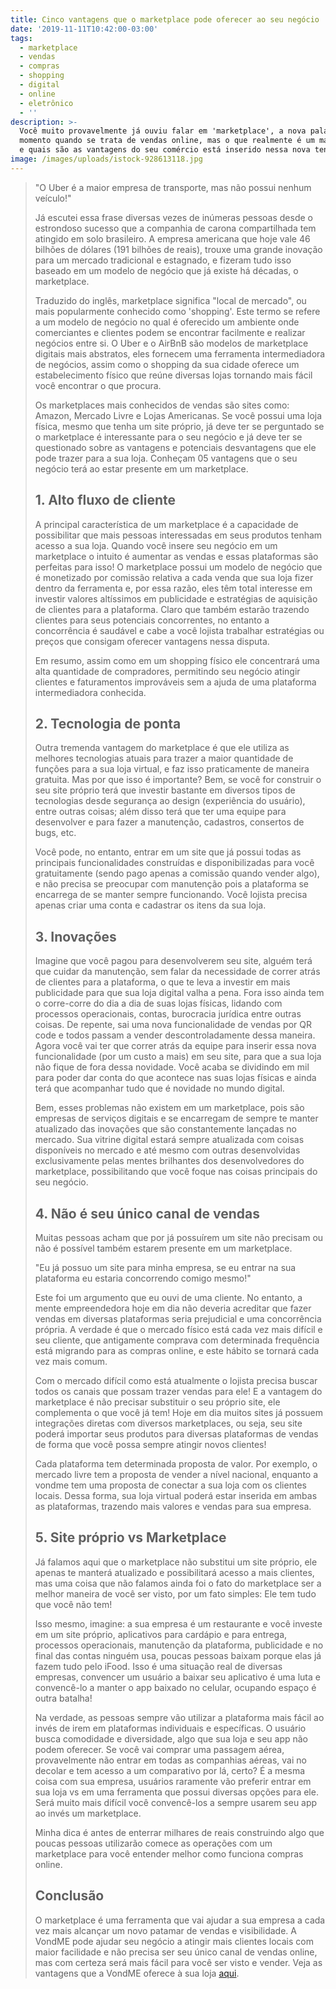 ```yaml
---
title: Cinco vantagens que o marketplace pode oferecer ao seu negócio
date: '2019-11-11T10:42:00-03:00'
tags:
  - marketplace
  - vendas
  - compras
  - shopping
  - digital
  - online
  - eletrônico
  - ''
description: >-
  Você muito provavelmente já ouviu falar em 'marketplace', a nova palavra do
  momento quando se trata de vendas online, mas o que realmente é um marketplace
  e quais são as vantagens do seu comércio está inserido nessa nova tendência? 
image: /images/uploads/istock-928613118.jpg
---
```

> "O Uber é a maior empresa de transporte, mas não possui nenhum veículo!"
>
> Já escutei essa frase diversas vezes de inúmeras pessoas desde o estrondoso sucesso que a companhia de carona compartilhada tem atingido em solo brasileiro. A empresa americana que hoje vale 46 bilhões de dólares (191 bilhões de reais), trouxe uma grande inovação para um mercado tradicional e estagnado, e fizeram tudo isso baseado em um modelo de negócio que já existe há décadas, o marketplace.
>
> Traduzido do inglês, marketplace significa "local de mercado", ou mais popularmente conhecido como 'shopping'. Este termo se refere a um modelo de negócio no qual é oferecido um ambiente onde comerciantes e clientes podem se encontrar facilmente e realizar negócios entre si. O Uber e o AirBnB são modelos de marketplace digitais mais abstratos, eles fornecem uma ferramenta intermediadora de negócios, assim como o shopping da sua cidade oferece um estabelecimento físico que reúne diversas lojas tornando mais fácil você encontrar o que procura.
>
> Os marketplaces mais conhecidos de vendas são sites como: Amazon, Mercado Livre e Lojas Americanas. Se você possui uma loja física, mesmo que tenha um site próprio, já deve ter se perguntado se o marketplace é interessante para o seu negócio e já deve ter se questionado sobre as vantagens e potenciais desvantagens que ele pode trazer para a sua loja. Conheçam 05 vantagens que o seu negócio terá ao estar presente em um marketplace.
>
> ## 1. Alto fluxo de cliente
>
> A principal característica de um marketplace é a capacidade de possibilitar que mais pessoas interessadas em seus produtos tenham acesso a sua loja. Quando você insere seu negócio em um marketplace o intuito é aumentar as vendas e essas plataformas são perfeitas para isso! O marketplace possui um modelo de negócio que é monetizado por comissão relativa a cada venda que sua loja fizer dentro da ferramenta e, por essa razão, eles têm total interesse em investir valores altíssimos em publicidade e estratégias de aquisição de clientes para a plataforma. Claro que também estarão trazendo clientes para seus potenciais concorrentes, no entanto a concorrência é saudável e cabe a você lojista trabalhar estratégias ou preços que consigam oferecer vantagens nessa disputa.
>
> Em resumo, assim como em um shopping físico ele concentrará uma alta quantidade de compradores, permitindo seu negócio atingir clientes e faturamentos improváveis sem a ajuda de uma plataforma intermediadora conhecida.
>
> ## 2. Tecnologia de ponta
>
> Outra tremenda vantagem do marketplace é que ele utiliza as melhores tecnologias atuais para trazer a maior quantidade de funções para a sua loja virtual, e faz isso praticamente de maneira gratuita. Mas por que isso é importante? Bem, se você for construir o seu site próprio terá que investir bastante em diversos tipos de tecnologias desde segurança ao design (experiência do usuário), entre outras coisas; além disso terá que ter uma equipe para desenvolver e para fazer a manutenção, cadastros, consertos de bugs, etc.
>
> Você pode, no entanto, entrar em um site que já possui todas as principais funcionalidades construídas e disponibilizadas para você gratuitamente (sendo pago apenas a comissão quando vender algo), e não precisa se preocupar com manutenção pois a plataforma se encarrega de se manter sempre funcionando. Você lojista precisa apenas criar uma conta e cadastrar os itens da sua loja.
>
> ## 3. Inovações
>
> Imagine que você pagou para desenvolverem seu site, alguém terá que cuidar da manutenção, sem falar da necessidade de correr atrás de clientes para a plataforma, o que te leva a investir em mais publicidade para que sua loja digital valha a pena. Fora isso ainda tem o corre-corre do dia a dia de suas lojas físicas, lidando com processos operacionais, contas, burocracia jurídica entre outras coisas. De repente, sai uma nova funcionalidade de vendas por QR code e todos passam a vender descontroladamente dessa maneira. Agora você vai ter que correr atrás da equipe para inserir essa nova funcionalidade (por um custo a mais) em seu site, para que a sua loja não fique de fora dessa novidade. Você acaba se dividindo em mil para poder dar conta do que acontece nas suas lojas físicas e ainda terá que acompanhar tudo que é novidade no mundo digital.
>
> Bem, esses problemas não existem em um marketplace, pois são empresas de serviços digitais e se encarregam de sempre te manter atualizado das inovações que são constantemente lançadas no mercado. Sua vitrine digital estará sempre atualizada com coisas disponíveis no mercado e até mesmo com outras desenvolvidas exclusivamente pelas mentes brilhantes dos desenvolvedores do marketplace, possibilitando que você foque nas coisas principais do seu negócio.
>
> ## 4. Não é seu único canal de vendas
>
> Muitas pessoas acham que por já possuírem um site não precisam ou não é possível também estarem presente em um marketplace.
>
> "Eu já possuo um site para minha empresa, se eu entrar na sua plataforma eu estaria concorrendo comigo mesmo!"
>
> Este foi um argumento que eu ouvi de uma cliente. No entanto, a mente empreendedora hoje em dia não deveria acreditar que fazer vendas em diversas plataformas seria prejudicial e uma concorrência própria. A verdade é que o mercado físico está cada vez mais difícil e seu cliente, que antigamente comprava com determinada frequência está migrando para as compras online, e este hábito se tornará cada vez mais comum.
>
> Com o mercado difícil como está atualmente o lojista precisa buscar todos os canais que possam trazer vendas para ele! E a vantagem do marketplace é não precisar substituir o seu próprio site, ele complementa o que você já tem! Hoje em dia muitos sites já possuem integrações diretas com diversos marketplaces, ou seja, seu site poderá importar seus produtos para diversas plataformas de vendas de forma que você possa sempre atingir novos clientes!
>
> Cada plataforma tem determinada proposta de valor. Por exemplo, o mercado livre tem a proposta de vender a nível nacional, enquanto a vondme tem uma proposta de conectar a sua loja com os clientes locais. Dessa forma, sua loja virtual poderá estar inserida em ambas as plataformas, trazendo mais valores e vendas para sua empresa.
>
> ## 5. Site próprio vs Marketplace
>
> Já falamos aqui que o marketplace não substitui um site próprio, ele apenas te manterá atualizado e possibilitará acesso a mais clientes, mas uma coisa que não falamos ainda foi o fato do marketplace ser a melhor maneira de você ser visto, por um fato simples: Ele tem tudo que você não tem!
>
> Isso mesmo, imagine: a sua empresa é um restaurante e você investe em um site próprio, aplicativos para cardápio e para entrega, processos operacionais, manutenção da plataforma, publicidade e no final das contas ninguém usa, poucas pessoas baixam porque elas já fazem tudo pelo iFood. Isso é uma situação real de diversas empresas, convencer um usuário a baixar seu aplicativo é uma luta e convencê-lo a manter o app baixado no celular, ocupando espaço é outra batalha!
>
> Na verdade, as pessoas sempre vão utilizar a plataforma mais fácil ao invés de irem em plataformas individuais e específicas. O usuário busca comodidade e diversidade, algo que sua loja e seu app não podem oferecer. Se você vai comprar uma passagem aérea, provavelmente não entrar em todas as companhias aéreas, vai no decolar e tem acesso a um comparativo por lá, certo? É a mesma coisa com sua empresa, usuários raramente vão preferir entrar em sua loja vs em uma ferramenta que possui diversas opções para ele. Será muito mais difícil você convencê-los a sempre usarem seu app ao invés um marketplace.
>
> Minha dica é antes de enterrar milhares de reais construindo algo que poucas pessoas utilizarão comece as operações com um marketplace para você entender melhor como funciona compras online.
>
> ## Conclusão
>
> O marketplace é uma ferramenta que vai ajudar a sua empresa a cada vez mais alcançar um novo patamar de vendas e visibilidade. A VondME pode ajudar seu negócio a atingir mais clientes locais com maior facilidade e não precisa ser seu único canal de vendas online, mas com certeza será mais fácil para você ser visto e vender. Veja as vantagens que a VondME oferece à sua loja [aqui](https://vondme.com.br/pt/solutions/). 
>
>
